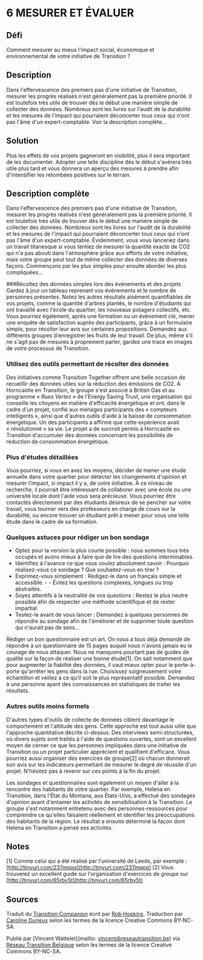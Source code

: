 # 6 MESURER ET ÉVALUER 

## Défi

Comment mesurer au mieux l'impact social, économique et environnemental de votre initiative de Transition ?

## Description

Dans l'effervescence des premiers pas d'une initiative de Transition, mesurer les progrès réalisés n'est généralement pas la première priorité. Il est toutefois très utile de trouver dès le début une manière simple de collecter des données. Nombreux sont les livres sur l'audit de la durabilité et les mesures de l'impact qui pourraient déconcerter tous ceux qui n'ont pas l'âme d'un expert-comptable. 
Voir la description complète...

## Solution

Plus les effets de vos projets gagneront en visibilité, plus il sera important de les documenter. Adopter une telle discipline dès le début s'avèrera très utile plus tard et vous donnera un aperçu des mesures à prendre afin d'intensifier les retombées positives sur le terrain. 

## Description complète

Dans l'effervescence des premiers pas d'une initiative de Transition, mesurer les progrès réalisés n'est généralement pas la première priorité. Il est toutefois très utile de trouver dès le début une manière simple de collecter des données. Nombreux sont les livres sur l'audit de la durabilité et les mesures de l'impact qui pourraient déconcerter tous ceux qui n'ont pas l'âme d'un expert-comptable. Évidemment, vous vous lanceriez dans un travail titanesque si vous tentiez de mesurer la quantité exacte de CO2 qui n'a pas abouti dans l'atmosphère grâce aux efforts de votre initiative, mais votre groupe peut tout de même collecter des données de diverses façons. Commençons par les plus simples pour ensuite aborder les plus compliquées...

###Récoltez des données simples lors des événements et des projets
Gardez à jour un tableau reprenant vos événements et le nombre de personnes présentes. Notez les autres résultats aisément quantifiables de vos projets, comme la quantité d'arbres plantés, le nombre d'étudiants qui ont travaillé avec l'école du quartier, les nouveaux potagers collectifs, etc. Vous pourriez également, après une formation ou un événement clé, mener une enquête de satisfaction auprès des participants, grâce à un formulaire simple, pour récolter leur avis sur certaines propositions. Demandez aux différents groupes d'enregistrer les fruits de leur travail. De plus, même s'il ne s'agit pas de mesures à proprement parler, gardez une trace en images de votre processus de Transition. 

### Utilisez des outils permettant de récolter des données
Des initiatives comme Transition Together offrent une belle occasion de recueillir des données utiles sur la réduction des émissions de CO2. À Horncastle en Transition, le groupe s'est associé à British Gas et au programme « *Rues Vertes* » de l'Energy Saving Trust, une organisation qui conseille les citoyens en matière d'efficacité énergétique et ont, dans le cadre d'un projet, confié aux ménages participants des « compteurs intelligents », ainsi que d'autres outils d'aide à la baisse de consommation énergétique. Un des participants a affirmé que cette expérience avait « révolutionné » sa vie. Le projet a de surcroit permis à Horncastle en Transition d'accumuler des données concernant les possibilités de réduction de consommation énergétique.  

### Plus d'études détaillées
Vous pourriez, si vous en avez les moyens, décider de mener une étude annuelle dans votre quartier pour détecter les changements d'opinion et mesurer l'impact, si impact il y a, de votre initiative. À ce niveau de recherche, il pourrait être intéressant de collaborer avec une école ou une université locale dont l'aide vous sera précieuse. Vous pourriez être contactés directement par des étudiants désireux de se pencher sur votre travail, vous tourner vers des professeurs en charge de cours sur la durabilité, ou encore trouver un étudiant prêt à mener pour vous une telle étude dans le cadre de sa formation. 

### Quelques astuces pour rédiger un bon sondage

- Optez pour la version la plus courte possible : nous sommes tous très occupés et avons mieux à faire que de lire des questions interminables. 
- Identifiez à l'avance ce que vous voulez absolument savoir : Pourquoi réalisez-vous ce sondage ? Que souhaitez-vous en tirer ? 
- Exprimez-vous simplement : Rédigez-le dans un français simple et accessible. - - Évitez les questions complexes, longues ou trop abstraites. 
- Soyez attentifs à la neutralité de vos questions : Restez le plus neutre possible afin de respecter une méthode scientifique et de rester impartial.
- Testez-le avant de vous lancer : Demandez à quelques personnes de répondre au sondage afin de l'améliorer et de supprimer toute question qui n'aurait pas de sens...

Rédiger un bon questionnaire est un art. On nous a tous déjà demandé de répondre à un questionnaire de 15 pages auquel nous n'avons jamais eu le courage de nous attaquer. Nous ne manquons pourtant pas de guides de qualité sur la façon de réaliser une bonne étude[1]. On sait notamment que pour augmenter la fiabilité des données, il vaut mieux opter pour le porte-à-porte qu'arrêter les gens dans la rue. Choisissez soigneusement votre échantillon et veillez à ce qu'il soit le plus représentatif possible. Demandez à une personne ayant des connaissances en statistiques de traiter les résultats.  

### Autres outils moins formels
D'autres types d'outils de collecte de données ciblent davantage le comportement et l'attitude des gens. Cette approche est tout aussi utile que l'approche quantitative décrite ci-dessus. Des interviews semi-structurées, où divers sujets sont traités à l'aide de questions ouvertes, sont un excellent moyen de cerner ce que les personnes impliquées dans une initiative de Transition ou un projet particulier apprécient et qualifient d'efficace. Vous pourriez aussi organiser des exercices de groupe[2] où chacun donnerait son avis sur les indicateurs permettant de mesurer le degré de réussite d'un projet. N'hésitez pas à revenir sur ces points à la fin du projet. 

Les sondages et questionnaires sont également un moyen d'aller à la rencontre des habitants de votre quartier. Par exemple, Helena en Transition, dans l'État du Montana, aux États-Unis, a effectué des sondages d'opinion avant d'entamer les activités de sensibilisation à la Transition. Le groupe s'est notamment entretenu avec des personnes-ressources pour comprendre ce qu'elles faisaient réellement et identifier les préoccupations des habitants de la région. Le résultat a ensuite déterminé la façon dont Helena en Transition a pensé ses activités. 

## Notes
[1] Comme celui qui a été réalisé par l'université de Leeds, par exemple : [http://tinyurl.com/237mppq](http://tinyurl.com/237mppq)
[2] Vous trouverez un excellent guide sur l'organisation d'exercices de groupe sur [http://tinyurl.com/65rbv5t](http://tinyurl.com/65rbv5t)

## Sources 

Traduit du [Transition Companion](https://www.transitionnetwork.org/transition-companion) écrit par [Rob Hopkins](https://www.transitionnetwork.org/about/people/staff-and-key-contributors). Traduction par [Caroline Durieux](http://www.reseautransition.be/articles/author/caroline-durieux/) selon les termes de la licence Creative Commons BY-NC-SA.

Publié par [Vincent Wattelet](mailto: vincent@reseautransition.be) via [Réseau Transition Belgique](http://www.reseautransition.be/) selon les termes de la licence Creative Commons BY-NC-SA.
